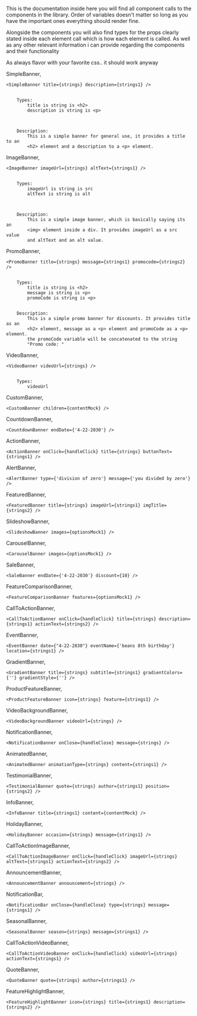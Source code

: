 This is the documentation inside here you will find all component calls
to the components in the library. Order of variables doesn't matter so long
as you have the important ones everything should render fine.

Alongside the components you will also find types for the props clearly stated
inside each element call which is how each element is called.
As well as any other relevant information i can provide regarding the components
and their functionality

As always flavor with your favorite css.. it should work anyway

SimpleBanner,

    <SimpleBanner title={strings} description={strings1} />


        Types:
            title is string is <h2>
            description is string is <p>



        Description:
            This is a simple banner for general use, it provides a title to an
            <h2> element and a description to a <p> element.

ImageBanner,

    <ImageBanner imageUrl={strings} altText={strings1} />


        Types:
            imageUrl is string is src
            altText is string is alt



        Description:
            This is a simple image banner, which is basically saying its an
            <img> element inside a div. It provides imageUrl as a src value
            and altText and an alt value.

PromoBanner,

    <PromoBanner title={strings} message={strings1} promocode={strings2} />


        Types:
            title is string is <h2>
            message is string is <p>
            promoCode is string is <p>


        Description:
            This is a simple promo banner for discounts. It provides title as an
            <h2> element, message as a <p> element and promoCode as a <p> element.
            the promoCode variable will be concatenated to the string
            "Promo code: "

VideoBanner,

    <VideoBanner videoUrl={strings} />


        Types:
            videoUrl

CustomBanner,

    <CustomBanner children={contentMock} />

CountdownBanner,

    <CountdownBanner endDate={'4-22-2030'} />

ActionBanner,

    <ActionBanner onClick={handleClick} title={strings} buttonText={strings1} />

AlertBanner,

    <AlertBanner type={'division of zero'} message={'you divided by zero'} />

FeaturedBanner,

    <FeaturedBanner title={strings} imageUrl={strings1} imgTitle={strings2} />

SlideshowBanner,

    <SlideshowBanner images={optionsMock1} />

CarouselBanner,

    <CarouselBanner images={optionsMock1} />

SaleBanner,

    <SaleBanner endDate={'4-22-2030'} discount={10} />

FeatureComparisonBanner,

    <FeatureComparisonBanner features={optionsMock1} />

CallToActionBanner,

    <CallToActionBanner onClick={handleClick} title={strings} description={strings1} actionText={strings2} />

EventBanner,

    <EventBanner date={"4-22-2030"} eventName={'beans 8th birthday'} location={strings1} />

GradientBanner,

    <GradientBanner title={strings} subtitle={strings1} gradientColors={''} gradientStyle={''} />

ProductFeatureBanner,

    <ProductFeatureBanner icon={strings} feature={strings1} />

VideoBackgroundBanner,

    <VideoBackgroundBanner videoUrl={strings} />

NotificationBanner,

    <NotificationBanner onClose={handleClose} message={strings} />

AnimatedBanner,

    <AnimatedBanner animationType={strings} content={strings1} />

TestimonialBanner,

    <TestimonialBanner quote={strings} author={strings1} position={strings2} />

InfoBanner,

    <InfoBanner title={strings1} content={contentMock} />

HolidayBanner,

    <HolidayBanner occasion={strings} message={strings1} />

CallToActionImageBanner,

    <CallToActionImageBanner onClick={handleClick} imageUrl={strings} altText={strings1} actionText={strings2} />

AnnouncementBanner,

    <AnnouncementBanner announcement={strings} />

NotificationBar,

    <NotificationBar onClose={handleClose} type={strings} message={strings1} />

SeasonalBanner,

    <SeasonalBanner season={strings} message={strings1} />

CallToActionVideoBanner,

    <CallToActionVideoBanner onClick={handleClick} videoUrl={strings} actionText={strings1} />

QuoteBanner,

    <QuoteBanner quote={strings} author={strings1} />

FeatureHighlightBanner,

    <FeatureHighlightBanner icon={strings} title={strings1} description={strings2} />
